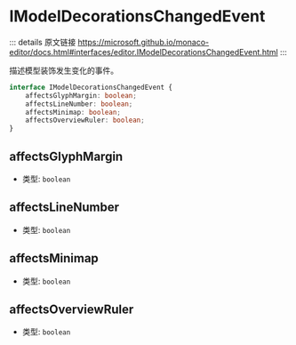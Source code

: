 # IModelDecorationsChangedEvent
        
::: details 原文链接
https://microsoft.github.io/monaco-editor/docs.html#interfaces/editor.IModelDecorationsChangedEvent.html
:::

描述模型装饰发生变化的事件。

```ts
interface IModelDecorationsChangedEvent {
    affectsGlyphMargin: boolean;
    affectsLineNumber: boolean;
    affectsMinimap: boolean;
    affectsOverviewRuler: boolean;
}
```
## affectsGlyphMargin
- 类型: `boolean`
## affectsLineNumber
- 类型: `boolean`
## affectsMinimap
- 类型: `boolean`
## affectsOverviewRuler
- 类型: `boolean`